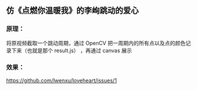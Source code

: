 ## 仿《点燃你温暖我》的李峋跳动的爱心

### 原理：
将原视频截取一个跳动周期，通过 OpenCV 把一周期内的所有点以及点的颜色记录下来（也就是那个 result.js） ，再通过 canvas 展示

### 效果：
https://github.com/lwenxu/loveheart/issues/1
